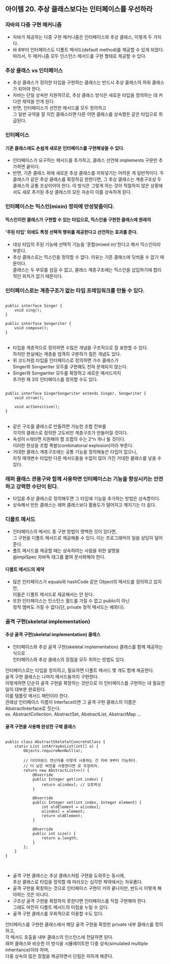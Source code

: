 ## 아이템 20. 추상 클래스보다는 인터페이스를 우선하라
### 자바의 다중 구현 메커니즘
- 자바가 제공하는 다중 구현 메커니즘은 인터페이스와 추상 클래스, 이렇게 두 가지다. 
- 바 8부터 인터페이스도 디폴트 메서드(default method)를 제공할 수 있게 되었다.
따라서, 두 메커니즘 모두 인스턴스 메서드를 구현 형태로 제공할 수 있다.

### 추상 클래스 vs 인터페이스
- 추상 클래스가 정의한 타입을 구현하는 클래스는 반드시 추상 클래스의 하위 클래스가 되어야 한다.
- 자바는 단일 상속만 지원하므로, 추상 클래스 방식은 새로운 타입을 정의하는 데 커다란 제약을 안게 된다.
- 반면, 인터페이스가 선언한 메서드를 모두 정의하고 
<br> 그 일반 규약을 잘 지킨 클래스라면 다른 어떤 클래스를 상속했든 같은 타입으로 취급된다.

### 인터페이스
#### 기존 클래스에도 손쉽게 새로운 인터페이스를 구현해넣을 수 있다.
- 인터페이스가 요구하는 메서드를 추가하고, 클래스 선언에 implements 구문만 추가하면 끝이다.
- 반면, 기존 클래스 위에 새로운 추상 클래스를 끼워넣기는 어려운 게 일반적이다.
두 클래스가 같은 추상 클래스를 확장하길 원한다면, 그 추상 클래스는 계층구조상 두 클래스의 공통 조상이어야 한다.
이 방식은 그렇게 하는 것이 적절하지 않은 상황에서도 새로 추가된 추상 클래스의 모든 자손이 이를 상속하게 된다.


### 인터페이스는 믹스인(mixin) 정의에 안성맞춤이다.
#### 믹스인이란 클래스가 구현할 수 있는 타입으로, 믹스인을 구현한 클래스에 원래의 <br>
#### '주된 타입' 외에도 특정 선택적 행위를 제공한다고 선언하는 효과를 준다.
- 대상 타입의 주된 기능에 선택적 기능을 '혼합(mixed in)'한다고 해서 믹스인이라 부른다.
- 추상 클래스로는 믹스인을 정의할 수 없다. 이유는 기존 클래스에 덧씌울 수 없기 때문이다.<br>
 클래스는 두 부모를 섬길 수 없고, 클래스 계층구조에는 믹스인을 삽입하기에 합리적인 위치가 없기 때문이다.
 
 ### 인터페이스로는 계층구조가 없는 타입 프레임워크를 만들 수 있다.
 <pre>
<code>
public interface Singer {
    void sing();
}

public interface Songwriter {
    void compose();
}
</code>
</pre>
- 타입을 계층적으로 정의하면 수많은 개념을 구조적으로 잘 표현할 수 있다. <br>
하지만 현실에는 계층을 엄격히 구분하기 힘든 개념도 있다.
- 위 코드처럼 타입을 인터페이스로 정의하면 가수 클래스가<br>
 Singer와 Songwriter 모두를 구현해도 전혀 문제되지 않는다.
- Singer와 Songwriter 모두를 확장하고 새로운 메서드까지 <br>
추가한 제 3의 인터페이스를 정의할 수도 있다.



<pre>
<code>
public interface SingerSongwriter extends Singer, Songwriter {
    void strum();

    void actSensitive();
}
</code>
</pre>

- 같은 구조를 클래스로 만들려면 가능한 조합 전부를 <br> 
각각의 클래스로 정의한 고도비만 계층구조가 만들어질 것이다.
- 속성이 n개라면 지원해야 할 조합의 수는 2^n 개나 될 것이다.<br>
이러한 현상을 조합 폭발(combinatorial explosion)이라 부른다.
- 거대한 클래스 계층구조에는 공통 기능을 정의해놓은 타입이 없으니, <br>
자칫 매개변수 타입만 다른 메서드들을 수없이 많이 가진 거대한 클래스를 낳을 수 있다.

### 래퍼 클래스 관용구와 함께 사용하면 인터페이스는 기능을 향상시키는 안전하고 강력한 수단이 된다.
- 타입을 추상 클래스로 정의해두면 그 타입에 기능을 추가하는 방법은 상속뿐이다.
- 상속해서 만든 클래스는 래퍼 클래스보다 활용도가 떨어지고 깨지기는 더 쉽다.

### 디폴트 메서드
- 인터페이스의 메서드 중 구현 방법이 명백한 것이 있다면,<br> 
그 구현을 디폴트 메서드로 제공해줄 수 있다. 이는 프로그래머의 일을 상당히 덜어준다.
- 폴트 메서드를 제공할 때는 상속하려는 사람을 위한 설명을 <br> 
@implSpec 자바독 태그를 붙여 문서화해야 한다.

#### 디폴트 메서드의 제약
- 많은 인터페이스가 equals와 hashCode 같은 Object의 메서드를 정의하고 있지만, <br>
이들은 디폴트 메서드로 제공해서는 안 된다.
- 또한 인터페이스는 인스턴스 필드를 가질 수 없고 public이 아닌 <br>
정적 멤버도 가질 수 없다(단, private 정적 메서드는 예외다).

### 골격 구현(skeletal implementation)
#### 추상 골격 구현(skeletal implementation) 클래스
- 인터페이스와 추상 골격 구현(skeletal implementation) 클래스를 함께 제공하는 식으로 <br>
인터페이스와 추상 클래스의 장점을 모두 취하는 방법도 있다.

인터페이스로는 타입을 정의하고, 필요하면 디폴트 메서드 몇 개도 함께 제공한다.<br>
골격 구현 클래스는 나머지 메서드들까지 구현한다.<br>
이렇게하면 단순히 골격 구현을 확장하는 것만으로 이 인터페이스를 구현하는 데 필요한 일이 대부분 완료된다.<br>
이를 템플릿 메서드 패턴이라 한다.<br>
관례상 인터페이스 이름이 Interface라면 그 골격 구현 클래스의 이름은 AbstractInterface로 짓는다.<br>
ex. AbstractCollection, AbstractSet, AbstractList, AbstractMap ...<br>



#### 골격 구현을 사용해 완성한 구체 클래스
<pre>
<code>
public class AbstractSkeletalConcreteClass {
    static List<Integer> intArrayAsList(int[] a) {
        Objects.requireNonNull(a);

        // 다이아몬드 연산자를 이렇게 사용하는 건 자바 9부터 가능하다.
        // 더 낮은 버전을 사용한다면 <Integer>로 추정하자.
        return new AbstractList<>() {
            @Override
            public Integer get(int index) {
                return a[index]; // 오토박싱
            }

            @Override
            public Integer set(int index, Integer element) {
                int oldElement = a[index];
                a[index] = element;
                return oldElement;
            }

            @Override
            public int size() {
                return a.length;
            }
        };
    }
}

</code>
</pre>

- 골격 구현 클래스는 추상 클래스처럼 구현을 도와주는 동시에,<br>
추상 클래스로 타입을 정의할 때 따라오는 심각한 제약에서는 자유롭다.
- 골격 구현을 확장하는 것으로 인터페이스 구현이 거의 끝나지만, 반드시 이렇게 해야하는 것은 아니다.<br> 
- 구조상 골격 구현을 확장하지 못한다면 인터페이스를 직접 구현해야 한다. <br>
그래도 여전히 디폴트 메서드의 이점을 누릴 수 있다.
- 골격 구현 클래스를 우회적으로 이용할 수도 있다. 

인터페이스를 구현한 클래스에서 해당 골격 구현을 확장한 private 내부 클래스를 정의하고, <br>
각 메서드 호출을 내부 클래스의 인스턴스에 전달하면 된다.<br>
래퍼 클래스와 비슷한 이 방식을 시뮬레이트한 다중 상속(simulated multiple inheritance)이라 하며,<br>
다중 상속의 많은 장점을 제공하면서 단점은 피하게 해준다.















